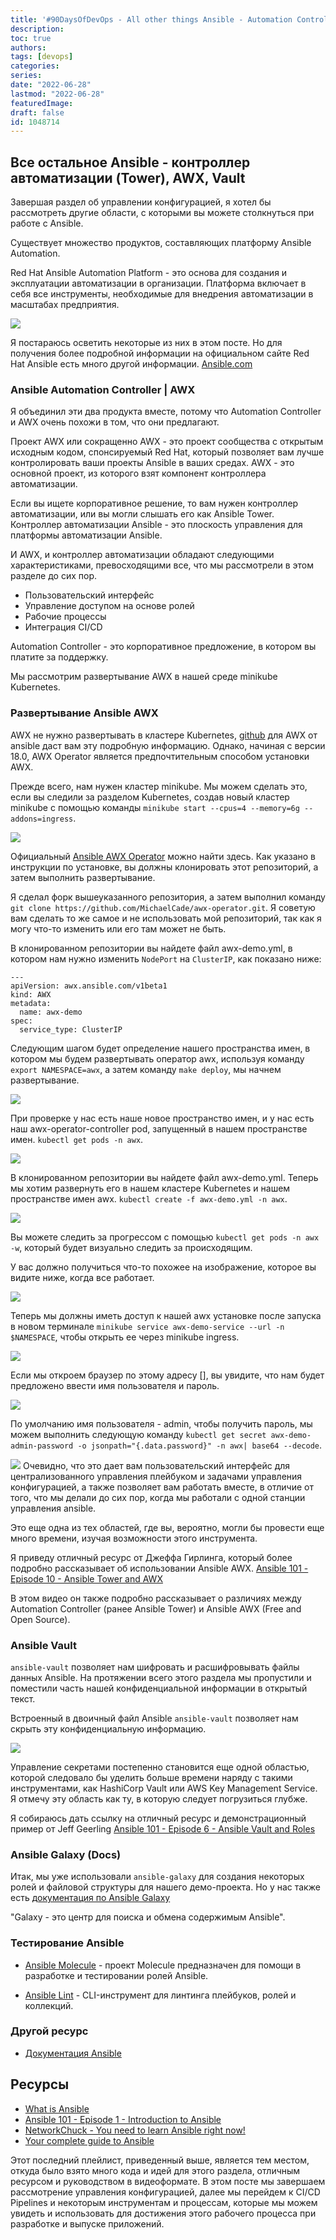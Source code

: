 ```yaml
---
title: '#90DaysOfDevOps - All other things Ansible - Automation Controller (Tower), AWX, Vault - Day 69'
description: 
toc: true
authors:
tags: [devops]
categories:
series: 
date: "2022-06-28"
lastmod: "2022-06-28"
featuredImage:
draft: false
id: 1048714
---
```

## Все остальное Ansible - контроллер автоматизации (Tower), AWX, Vault

Завершая раздел об управлении конфигурацией, я хотел бы рассмотреть другие области, с которыми вы можете столкнуться при работе с Ansible.  

Существует множество продуктов, составляющих платформу Ansible Automation. 

Red Hat Ansible Automation Platform - это основа для создания и эксплуатации автоматизации в организации. Платформа включает в себя все инструменты, необходимые для внедрения автоматизации в масштабах предприятия.

![](../images/Day69_config1.png?v1)

Я постараюсь осветить некоторые из них в этом посте. Но для получения более подробной информации на официальном сайте Red Hat Ansible есть много другой информации. [Ansible.com](https://www.ansible.com/?hsLang=en-us)

### Ansible Automation Controller | AWX 

Я объединил эти два продукта вместе, потому что Automation Controller и AWX очень похожи в том, что они предлагают. 

Проект AWX или сокращенно AWX - это проект сообщества с открытым исходным кодом, спонсируемый Red Hat, который позволяет вам лучше контролировать ваши проекты Ansible в ваших средах. AWX - это основной проект, из которого взят компонент контроллера автоматизации. 

Если вы ищете корпоративное решение, то вам нужен контроллер автоматизации, или вы могли слышать его как Ansible Tower. Контроллер автоматизации Ansible - это плоскость управления для платформы автоматизации Ansible. 

И AWX, и контроллер автоматизации обладают следующими характеристиками, превосходящими все, что мы рассмотрели в этом разделе до сих пор. 

- Пользовательский интерфейс 
- Управление доступом на основе ролей 
- Рабочие процессы 
- Интеграция CI/CD 

Automation Controller - это корпоративное предложение, в котором вы платите за поддержку. 

Мы рассмотрим развертывание AWX в нашей среде minikube Kubernetes. 

### Развертывание Ansible AWX 

AWX не нужно развертывать в кластере Kubernetes, [github](https://github.com/ansible/awx) для AWX от ansible даст вам эту подробную информацию. Однако, начиная с версии 18.0, AWX Operator является предпочтительным способом установки AWX. 

Прежде всего, нам нужен кластер minikube. Мы можем сделать это, если вы следили за разделом Kubernetes, создав новый кластер minikube с помощью команды `minikube start --cpus=4 --memory=6g --addons=ingress`. 

![](../images/Day69_config2.png?v1)

Официальный [Ansible AWX Operator](https://github.com/ansible/awx-operator) можно найти здесь. Как указано в инструкции по установке, вы должны клонировать этот репозиторий, а затем выполнить развертывание. 

Я сделал форк вышеуказанного репозитория, а затем выполнил команду `git clone https://github.com/MichaelCade/awx-operator.git`. Я советую вам сделать то же самое и не использовать мой репозиторий, так как я могу что-то изменить или его там может не быть. 

В клонированном репозитории вы найдете файл awx-demo.yml, в котором нам нужно изменить `NodePort` на `ClusterIP`, как показано ниже:
```
---
apiVersion: awx.ansible.com/v1beta1
kind: AWX
metadata:
  name: awx-demo
spec:
  service_type: ClusterIP
```

Следующим шагом будет определение нашего пространства имен, в котором мы будем развертывать оператор awx, используя команду `export NAMESPACE=awx`, а затем команду `make deploy`, мы начнем развертывание. 

![](../images/Day69_config3.png?v1)

При проверке у нас есть наше новое пространство имен, и у нас есть наш awx-operator-controller pod, запущенный в нашем пространстве имен. `kubectl get pods -n awx`.

![](../images/Day69_config4.png?v1)

В клонированном репозитории вы найдете файл awx-demo.yml. Теперь мы хотим развернуть его в нашем кластере Kubernetes и нашем пространстве имен awx. `kubectl create -f awx-demo.yml -n awx`.

![](../images/Day69_config5.png?v1)

Вы можете следить за прогрессом с помощью `kubectl get pods -n awx -w`, который будет визуально следить за происходящим. 

У вас должно получиться что-то похожее на изображение, которое вы видите ниже, когда все работает. 

![](../images/Day69_config6.png?v1)

Теперь мы должны иметь доступ к нашей awx установке после запуска в новом терминале `minikube service awx-demo-service --url -n $NAMESPACE`, чтобы открыть ее через minikube ingress. 

![](../images/Day69_config7.png?v1)

Если мы откроем браузер по этому адресу [], вы увидите, что нам будет предложено ввести имя пользователя и пароль. 

![](../images/Day69_config8.png?v1)

По умолчанию имя пользователя - admin, чтобы получить пароль, мы можем выполнить следующую команду `kubectl get secret awx-demo-admin-password -o jsonpath="{.data.password}" -n awx| base64 --decode`.

![](../images/Day69_config9.png?v1)
Очевидно, что это дает вам пользовательский интерфейс для централизованного управления плейбуком и задачами управления конфигурацией, а также позволяет вам работать вместе, в отличие от того, что мы делали до сих пор, когда мы работали с одной станции управления ansible. 

Это еще одна из тех областей, где вы, вероятно, могли бы провести еще много времени, изучая возможности этого инструмента. 

Я приведу отличный ресурс от Джеффа Гирлинга, который более подробно рассказывает об использовании Ansible AWX. [Ansible 101 - Episode 10 - Ansible Tower and AWX](https://www.youtube.com/watch?v=iKmY4jEiy_A&t=752s) 

В этом видео он также подробно рассказывает о различиях между Automation Controller (ранее Ansible Tower) и Ansible AWX (Free and Open Source).

### Ansible Vault 

`ansible-vault` позволяет нам шифровать и расшифровывать файлы данных Ansible. На протяжении всего этого раздела мы пропустили и поместили часть нашей конфиденциальной информации в открытый текст. 

Встроенный в двоичный файл Ansible `ansible-vault` позволяет нам скрыть эту конфиденциальную информацию. 

![](../images/Day69_config10.png?v1)

Управление секретами постепенно становится еще одной областью, которой следовало бы уделить больше времени наряду с такими инструментами, как HashiCorp Vault или AWS Key Management Service. Я отмечу эту область как ту, в которую следует погрузиться глубже.

Я собираюсь дать ссылку на отличный ресурс и демонстрационный пример от Jeff Geerling [Ansible 101 - Episode 6 - Ansible Vault and Roles](https://www.youtube.com/watch?v=JFweg2dUvqM)

### Ansible Galaxy (Docs)

Итак, мы уже использовали `ansible-galaxy` для создания некоторых ролей и файловой структуры для нашего демо-проекта. Но у нас также есть [документация по Ansible Galaxy](https://galaxy.ansible.com/docs/)

"Galaxy - это центр для поиска и обмена содержимым Ansible".

### Тестирование Ansible

- [Ansible Molecule](https://molecule.readthedocs.io/en/latest/) - проект Molecule предназначен для помощи в разработке и тестировании ролей Ansible.

- [Ansible Lint](https://ansible-lint.readthedocs.io/en/latest/) - CLI-инструмент для линтинга плейбуков, ролей и коллекций.

### Другой ресурс 

- [Документация Ansible](https://docs.ansible.com/ansible/latest/index.html)
## Ресурсы 

- [What is Ansible](https://www.youtube.com/watch?v=1id6ERvfozo)
- [Ansible 101 - Episode 1 - Introduction to Ansible](https://www.youtube.com/watch?v=goclfp6a2IQ)
- [NetworkChuck - You need to learn Ansible right now!](https://www.youtube.com/watch?v=5hycyr-8EKs&t=955s)
- [Your complete guide to Ansible](https://www.youtube.com/playlist?list=PLnFWJCugpwfzTlIJ-JtuATD2MBBD7_m3u)

Этот последний плейлист, приведенный выше, является тем местом, откуда было взято много кода и идей для этого раздела, отличным ресурсом и руководством в видеоформате.
В этом посте мы завершаем рассмотрение управления конфигурацией, далее мы перейдем к CI/CD Pipelines и некоторым инструментам и процессам, которые мы можем увидеть и использовать для достижения этого рабочего процесса при разработке и выпуске приложений.
